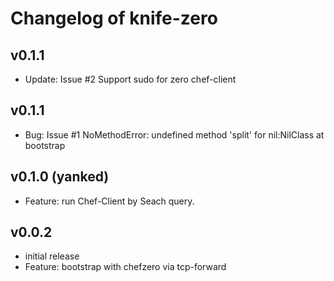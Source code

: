 # Changelog of knife-zero

## v0.1.1

- Update: Issue #2 Support sudo for zero chef-client

## v0.1.1

- Bug: Issue #1 NoMethodError: undefined method 'split' for nil:NilClass at bootstrap

## v0.1.0 (yanked)

- Feature: run Chef-Client by Seach query.


## v0.0.2

- initial release
- Feature: bootstrap with chefzero via tcp-forward
